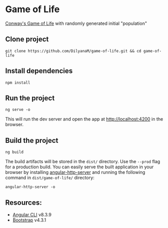 # Game of Life
[Conway's Game of Life](https://en.wikipedia.org/wiki/Conway%27s_Game_of_Life) with randomly generated initial "population"

## Clone project

```
git clone https://github.com/DilyanaM/game-of-life.git && cd game-of-life
```

## Install dependencies
```
npm install
```

## Run the project
```
ng serve -o
```
This will run the dev server and open the app at [http://localhost:4200](http://localhost:4200) in the browser.

## Build the project
```
ng build
```
The build artifacts will be stored in the `dist/` directory. Use the `--prod` flag for a production build.
You can easily serve the built application in your browser by installing [angular-http-server](https://www.npmjs.com/package/angular-http-server) and running the following command in `dist/game-of-life/` directory:
```
angular-http-server -o
```

## Resources:
- [Angular CLI](https://github.com/angular/angular-cli) v8.3.9
- [Bootstrap](https://getbootstrap.com/) v4.3.1
